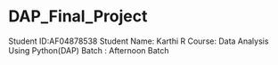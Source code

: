 # DAP_Final_Project
Student ID:AF04878538
Student Name: Karthi R
Course: Data Analysis Using Python(DAP)
Batch : Afternoon Batch
